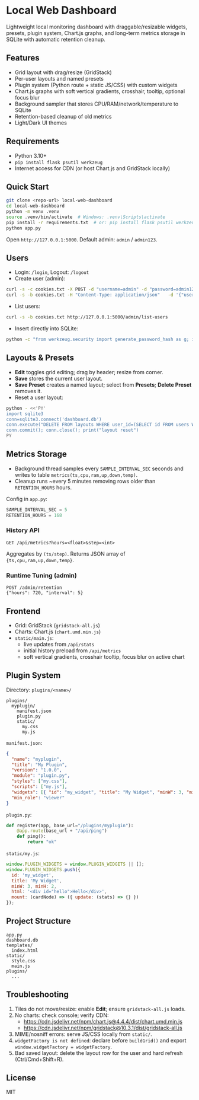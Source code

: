 # Local Web Dashboard

Lightweight local monitoring dashboard with draggable/resizable widgets, presets, plugin system, Chart.js graphs, and long-term metrics storage in SQLite with automatic retention cleanup.

## Features
- Grid layout with drag/resize (GridStack)
- Per-user layouts and named presets
- Plugin system (Python route + static JS/CSS) with custom widgets
- Chart.js graphs with soft vertical gradients, crosshair, tooltip, optional focus blur
- Background sampler that stores CPU/RAM/network/temperature to SQLite
- Retention-based cleanup of old metrics
- Light/Dark UI themes

## Requirements
- Python 3.10+
- `pip install flask psutil werkzeug`
- Internet access for CDN (or host Chart.js and GridStack locally)

## Quick Start
```bash
git clone <repo-url> local-web-dashboard
cd local-web-dashboard
python -m venv .venv
source .venv/bin/activate  # Windows: .venv\Scripts\activate
pip install -r requirements.txt  # or: pip install flask psutil werkzeug
python app.py
```
Open `http://127.0.0.1:5000`. Default admin: `admin` / `admin123`.

## Users
- Login: `/login`, Logout: `/logout`
- Create user (admin):
```bash
curl -s -c cookies.txt -X POST -d "username=admin" -d "password=admin123" http://127.0.0.1:5000/login > /dev/null
curl -s -b cookies.txt -H "Content-Type: application/json"   -d '{"username":"user1","password":"secret123","role":"user"}'   http://127.0.0.1:5000/admin/create-user
```
- List users:
```bash
curl -s -b cookies.txt http://127.0.0.1:5000/admin/list-users
```
- Insert directly into SQLite:
```bash
python -c "from werkzeug.security import generate_password_hash as g; import sqlite3; c=sqlite3.connect('dashboard.db'); c.execute(\"INSERT INTO users(username,password_hash,role) VALUES(?,?,?)\", ('user1', g('secret123'), 'user')); c.commit(); c.close(); print('ok')"
```

## Layouts & Presets
- **Edit** toggles grid editing; drag by header; resize from corner.
- **Save** stores the current user layout.
- **Save Preset** creates a named layout; select from **Presets**; **Delete Preset** removes it.
- Reset a user layout:
```bash
python - <<'PY'
import sqlite3
conn=sqlite3.connect('dashboard.db')
conn.execute("DELETE FROM layouts WHERE user_id=(SELECT id FROM users WHERE username=?)", ("admin",))
conn.commit(); conn.close(); print("layout reset")
PY
```

## Metrics Storage
- Background thread samples every `SAMPLE_INTERVAL_SEC` seconds and writes to table `metrics(ts,cpu,ram,up,down,temp)`.
- Cleanup runs ~every 5 minutes removing rows older than `RETENTION_HOURS` hours.

Config in `app.py`:
```python
SAMPLE_INTERVAL_SEC = 5
RETENTION_HOURS = 168
```

### History API
```
GET /api/metrics?hours=<float>&step=<int>
```
Aggregates by `(ts/step)`. Returns JSON array of `{ts,cpu,ram,up,down,temp}`.

### Runtime Tuning (admin)
```
POST /admin/retention
{"hours": 720, "interval": 5}
```

## Frontend
- Grid: GridStack (`gridstack-all.js`)
- Charts: Chart.js (`chart.umd.min.js`)
- `static/main.js`:
  - live updates from `/api/stats`
  - initial history preload from `/api/metrics`
  - soft vertical gradients, crosshair tooltip, focus blur on active chart

## Plugin System
Directory: `plugins/<name>/`

```
plugins/
  myplugin/
    manifest.json
    plugin.py
    static/
      my.css
      my.js
```

`manifest.json`:
```json
{
  "name": "myplugin",
  "title": "My Plugin",
  "version": "1.0.0",
  "module": "plugin.py",
  "styles": ["my.css"],
  "scripts": ["my.js"],
  "widgets": [{ "id": "my_widget", "title": "My Widget", "minW": 3, "minH": 2 }],
  "min_role": "viewer"
}
```

`plugin.py`:
```python
def register(app, base_url="/plugins/myplugin"):
    @app.route(base_url + "/api/ping")
    def ping():
        return "ok"
```

`static/my.js`:
```javascript
window.PLUGIN_WIDGETS = window.PLUGIN_WIDGETS || [];
window.PLUGIN_WIDGETS.push({
  id: 'my_widget',
  title: 'My Widget',
  minW: 3, minH: 2,
  html: '<div id="hello">Hello</div>',
  mount: (cardNode) => ({ update: (stats) => {} })
});
```

## Project Structure
```
app.py
dashboard.db
templates/
  index.html
static/
  style.css
  main.js
plugins/
  ...
```

## Troubleshooting
1) Tiles do not move/resize: enable **Edit**; ensure `gridstack-all.js` loads.
2) No charts: check console; verify CDN:
   - https://cdn.jsdelivr.net/npm/chart.js@4.4.4/dist/chart.umd.min.js
   - https://cdn.jsdelivr.net/npm/gridstack@10.3.1/dist/gridstack-all.js
3) MIME/nosniff errors: serve JS/CSS locally from `static/`.
4) `widgetFactory is not defined`: declare before `buildGrid()` and export `window.widgetFactory = widgetFactory`.
5) Bad saved layout: delete the layout row for the user and hard refresh (Ctrl/Cmd+Shift+R).

## License
MIT

